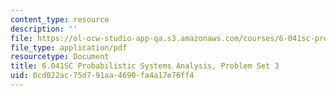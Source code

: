 ```yaml
---
content_type: resource
description: ''
file: https://ol-ocw-studio-app-qa.s3.amazonaws.com/courses/6-041sc-probabilistic-systems-analysis-and-applied-probability-fall-2013/0cd022ac75d791aa4690fa4a17e76ff4_MIT6_041SCF13_assn03.pdf
file_type: application/pdf
resourcetype: Document
title: 6.041SC Probabilistic Systems Analysis, Problem Set 3
uid: 0cd022ac-75d7-91aa-4690-fa4a17e76ff4
---
```


